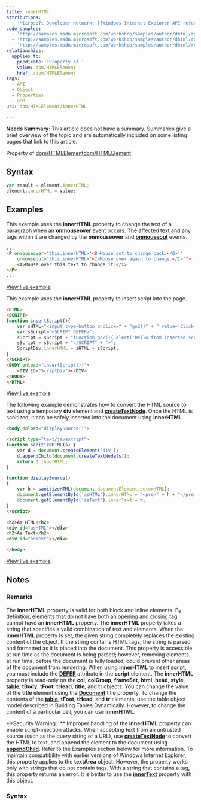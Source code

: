 ```yaml
---
title: innerHTML
attributions:
  - 'Microsoft Developer Network: [[Windows Internet Explorer API reference](http://msdn.microsoft.com/en-us/library/ie/hh828809%28v=vs.85%29.aspx) Article]'
code_samples:
  - 'http://samples.msdn.microsoft.com/workshop/samples/author/dhtml/refs/innerHTML.htm'
  - 'http://samples.msdn.microsoft.com/workshop/samples/author/dhtml/refs/insertScript_2.htm'
  - 'http://samples.msdn.microsoft.com/workshop/samples/author/dhtml/refs/innerHTMLsafe.htm'
relationships:
  applies_to:
    predicate: 'Property of '
    value: dom/HTMLElement
    href: /dom/HTMLElement
tags:
  - API
  - Object
  - Properties
  - DOM
uri: dom/HTMLElement/innerHTML

---
```

**Needs Summary**: This article does not have a summary. Summaries give a brief overview of the topic and are automatically included on some listing pages that link to this article.

Property of [dom/HTMLElement](/dom/HTMLElement)[dom/HTMLElement](/dom/HTMLElement)

## Syntax

``` js
var result = element.innerHTML;
element.innerHTML = value;
```

## Examples

This example uses the **innerHTML** property to change the text of a paragraph when an [**onmouseover**](/dom/MouseEvent/mouseover) event occurs. The affected text and any tags within it are changed by the **onmouseover** and [**onmouseout**](/dom/MouseEvent/mouseout) events.

``` html
...
<P onmouseover="this.innerHTML='<B>Mouse out to change back.</B>'"
    onmouseout="this.innerHTML='<I>Mouse over again to change.</I>'">
    <I>Mouse over this text to change it.</I>
</P>
...
```

[View live example](http://samples.msdn.microsoft.com/workshop/samples/author/dhtml/refs/innerHTML.htm)

This example uses the **innerHTML** property to insert script into the page.

``` html
<HTML>
<SCRIPT>
function insertScript(){
    var sHTML="<input type=button onclick=" + "go2()" + " value='Click Me'><BR>";
    var sScript="<SCRIPT DEFER>";
    sScript = sScript + "function go2(){ alert('Hello from inserted script.') }";
    sScript = sScript + "</SCRIPT" + ">";
    ScriptDiv.innerHTML = sHTML + sScript;
}
</SCRIPT>
<BODY onload="insertScript();">
    <DIV ID="ScriptDiv"></DIV>
</BODY>
</HTML>
```

[View live example](http://samples.msdn.microsoft.com/workshop/samples/author/dhtml/refs/insertScript_2.htm)

The following example demonstrates how to convert the HTML source to text using a temporary **div** element and [**createTextNode**](/dom/Document/createTextNode). Once the HTML is sanitized, it can be safely inserted into the document using **innerHTML**.

``` html
<body onload="displaySource()">

<script type="text/javascript">
function sanitizeHTML(s) {
    var d = document.createElement('div');
    d.appendChild(document.createTextNode(s));
    return d.innerHTML;
}

function displaySource()
{
    var h = sanitizeHTML(document.documentElement.outerHTML);
    document.getElementById('asHTML').innerHTML = "<pre>" + h + "</pre>";
    document.getElementById('asText').innerText = h;
}
</script>

<h2>As HTML</h2>
<div id="asHTML"></div>
<h2>As Text</h2>
<div id="asText"></div>

</body>
```

[View live example](http://samples.msdn.microsoft.com/workshop/samples/author/dhtml/refs/innerHTMLsafe.htm)

## Notes

### Remarks

The **innerHTML** property is valid for both block and inline elements. By definition, elements that do not have both an opening and closing tag cannot have an **innerHTML** property. The **innerHTML** property takes a string that specifies a valid combination of text and elements. When the **innerHTML** property is set, the given string completely replaces the existing content of the object. If the string contains HTML tags, the string is parsed and formatted as it is placed into the document. This property is accessible at run time as the document is being parsed; however, removing elements at run time, before the document is fully loaded, could prevent other areas of the document from rendering. When using **innerHTML** to insert script, you must include the [**DEFER**](/html/attributes/defer) attribute in the **script** element. The **innerHTML** property is read-only on the **col**, **colGroup**, **frameSet**, **html**, **head**, **style**, [**table**](/html/elements/table), **tBody**, **tFoot**, **tHead**, **title**, and **tr** objects. You can change the value of the **title** element using the [**Document**](/dom/Document).title property. To change the contents of the [**table**](/html/elements/table), **tFoot**, **tHead**, and **tr** elements, use the table object model described in Building Tables Dynamically. However, to change the content of a particular cell, you can use **innerHTML**.

**Security Warning:  ** Improper handling of the **innerHTML** property can enable script-injection attacks. When accepting text from an untrusted source (such as the query string of a URL), use [**createTextNode**](/dom/Document/createTextNode) to convert the HTML to text, and append the element to the document using [**appendChild**](/dom/Node/appendChild). Refer to the Examples section below for more information. To maintain compatibility with earlier versions of Windows Internet Explorer, this property applies to the **textArea** object. However, the property works only with strings that do not contain tags. With a string that contains a tag, this property returns an error. It is better to use the [**innerText**](/dom/HTMLElement/innerText) property with this object.

### Syntax
